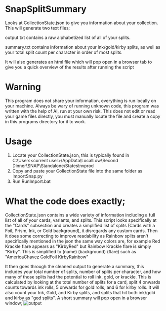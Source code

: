 # SnapSplitSummary
Looks at CollectionState.json to give you information about your collection. This will generate two text files;

output.txt contains a raw alphabetized list of all of your splits.

summary.txt contains information about your ink/gold/kirby splits, as well as your total split count per character in order of most splits.

It will also generates an html file which will pop open in a browser tab to give you a quick overview of the results after running the script
# Warning
This program does not share your information, everything is run locally on your machine. Always be wary of running unknown code, this program was written with the help of AI, run at your own risk. This does not edit or read your game files directly, you must manually locate the file and create a copy in this programs directory for it to work.  
# Usage
1. Locate your CollectionState.json, this is typically found in C:\Users\<current user>\AppData\LocalLow\Second Dinner\SNAP\Standalone\States\nvprod
2. Copy and paste your CollectionState file into the same folder as ImportSnap.py
3. Run RunImport.bat
# What the code does exactly;
CollectionState.json contains a wide variety of information including a full list of all of your cards, variants, and splits. This script looks specifically at the "Cards" subsection and creates a simplified list of splits (Cards with a Foil, Prism, Ink, or Gold background), it disregards any custom cards. Then it does some correcting to improve readability as Rainbow splits aren't specifically mentioned in the json the same way colors are, for example Red Krackle flare appears as "KirbyRed" but Rainbow Krackle flare is simply "Kirby". This is simplified to (name) (background) (flare) such as "AmericaChavez GoldFoil KirbyRainbow"

It then goes through the cleaned output to generate a summary, this includes your total number of splits, number of splits per character, and how many of those splits had the potential to roll ink, gold, or krackle. This is calculated by looking at the total number of splits for a card, split 4 onwards counts towards ink rolls, 5 onwards for gold rolls, and 6 for kirby rolls. It will also count your Ink, Gold, and Kirby splits, and splits that hit both ink/gold and kirby as "god splits". A short summary will pop open in a browser window; 
![output](https://github.com/Jjerot/SnapSplitSummary/assets/172853898/bb7faecc-86f9-4bca-8a74-cf80798953a6)
